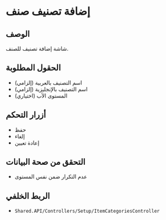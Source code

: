 # إضافة تصنيف صنف

## الوصف
شاشة إضافة تصنيف للصنف.

## الحقول المطلوبة
- اسم التصنيف بالعربية (إلزامي)
- اسم التصنيف بالإنجليزية (إلزامي)
- المستوى الأب (اختياري)

## أزرار التحكم
- حفظ
- إلغاء
- إعادة تعيين

## التحقق من صحة البيانات
- عدم التكرار ضمن نفس المستوى

## الربط الخلفي
- `Shared.API/Controllers/Setup/ItemCategoriesController`

